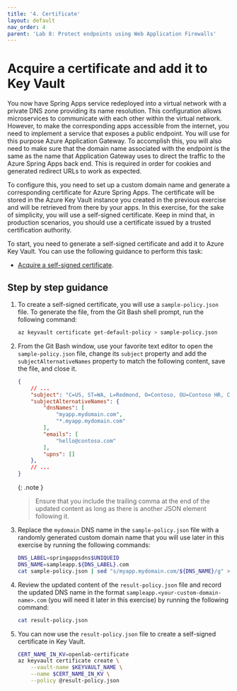 ```yaml
---
title: '4. Certificate'
layout: default
nav_order: 4
parent: 'Lab 8: Protect endpoints using Web Application Firewalls'
---
```


# Acquire a certificate and add it to Key Vault

You now have Spring Apps service redeployed into a virtual network with a private DNS zone providing its name resolution. This configuration allows microservices to communicate with each other within the virtual network. However, to make the corresponding apps accessible from the internet, you need to implement a service that exposes a public endpoint. You will use for this purpose Azure Application Gateway. To accomplish this, you will also need to make sure that the domain name associated with the endpoint is the same as the name that Application Gateway uses to direct the traffic to the Azure Spring Apps back end. This is required in order for cookies and generated redirect URLs to work as expected.

To configure this, you need to set up a custom domain name and generate a corresponding certificate for Azure Spring Apps. The certificate will be stored in the Azure Key Vault instance you created in the previous exercise and will be retrieved from there by your apps. In this exercise, for the sake of simplicity, you will use a self-signed certificate. Keep in mind that, in production scenarios, you should use a certificate issued by a trusted certification authority.

To start, you need to generate a self-signed certificate and add it to Azure Key Vault. You can use the following guidance to perform this task:

- [Acquire a self-signed certificate](https://learn.microsoft.com/azure/spring-apps/expose-apps-gateway-end-to-end-tls?tabs=self-signed-cert%2Cself-signed-cert-2#acquire-a-certificate).

## Step by step guidance

1. To create a self-signed certificate, you will use a `sample-policy.json` file. To generate the file, from the Git Bash shell prompt, run the following command:

   ```bash
   az keyvault certificate get-default-policy > sample-policy.json
   ```

1. From the Git Bash window, use your favorite text editor to open the `sample-policy.json` file, change its `subject` property and add the `subjectAlternativeNames` property to match the following content, save the file, and close it.

   ```json
   {
       // ...
       "subject": "C=US, ST=WA, L=Redmond, O=Contoso, OU=Contoso HR, CN=myapp.mydomain.com",
       "subjectAlternativeNames": {
           "dnsNames": [
               "myapp.mydomain.com",
               "*.myapp.mydomain.com"
           ],
           "emails": [
               "hello@contoso.com"
           ],
           "upns": []
       },
       // ...
   }
   ```

   {: .note }
   > Ensure that you include the trailing comma at the end of the updated content as long as there is another JSON element following it.

1. Replace the `mydomain` DNS name in the `sample-policy.json` file with a randomly generated custom domain name that you will use later in this exercise by running the following commands:

   ```bash
   DNS_LABEL=springappsdns$UNIQUEID
   DNS_NAME=sampleapp.${DNS_LABEL}.com
   cat sample-policy.json | sed "s/myapp.mydomain.com/${DNS_NAME}/g" > result-policy.json
   ```

1. Review the updated content of the `result-policy.json` file and record the updated DNS name in the format `sampleapp.<your-custom-domain-name>.com` (you will need it later in this exercise) by running the following command:

   ```bash
   cat result-policy.json
   ```

1. You can now use the `result-policy.json` file to create a self-signed certificate in Key Vault.

   ```bash
   CERT_NAME_IN_KV=openlab-certificate
   az keyvault certificate create \
       --vault-name $KEYVAULT_NAME \
       --name $CERT_NAME_IN_KV \
       --policy @result-policy.json
   ```

